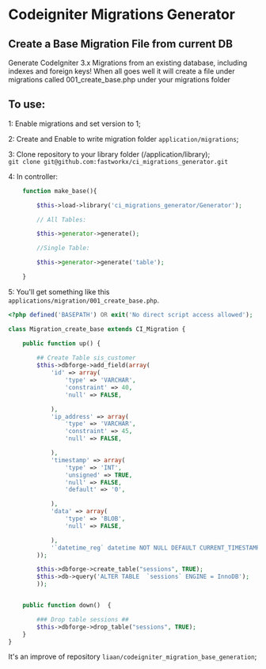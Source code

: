 # Codeigniter Migrations Generator

## Create a Base Migration File from current DB

Generate CodeIgniter 3.x Migrations from an existing database, including indexes and foreign keys!
When all goes well it will create a file under migrations called 001_create_base.php under your migrations folder


## To use:

1: Enable migrations and set version to 1;

2: Create and Enable to write migration folder ``application/migrations``;

3: Clone repository to your library folder (/application/library);   
``git clone git@github.com:fastworkx/ci_migrations_generator.git``

4: In controller:

```php
    function make_base(){

        $this->load->library('ci_migrations_generator/Generator');

        // All Tables:

        $this->generator->generate();

        //Single Table:

        $this->generator->generate('table');

    }
```   

5: You'll get something like this ``applications/migration/001_create_base.php``.

```php
<?php defined('BASEPATH') OR exit('No direct script access allowed');

class Migration_create_base extends CI_Migration {

	public function up() {
        
        ## Create Table sis_customer
		$this->dbforge->add_field(array(
			'id' => array(
				'type' => 'VARCHAR',
				'constraint' => 40,
				'null' => FALSE,

			),
			'ip_address' => array(
				'type' => 'VARCHAR',
				'constraint' => 45,
				'null' => FALSE,

			),
			'timestamp' => array(
				'type' => 'INT',
				'unsigned' => TRUE,
				'null' => FALSE,
				'default' => '0',

			),
			'data' => array(
				'type' => 'BLOB',
				'null' => FALSE,

			),
			'`datetime_reg` datetime NOT NULL DEFAULT CURRENT_TIMESTAMP ',
		));

		$this->dbforge->create_table("sessions", TRUE);
		$this->db->query('ALTER TABLE  `sessions` ENGINE = InnoDB');
		));


	public function down()	{

        ### Drop table sessions ##
		$this->dbforge->drop_table("sessions", TRUE);
	}
}
```

It's an improve of repository ``liaan/codeigniter_migration_base_generation``;

